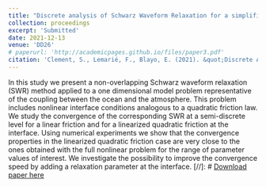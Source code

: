 ```yaml
---
title: "Discrete analysis of Schwarz Waveform Relaxation for a simplified air-sea coupling problem with nonlinear transmission conditions"
collection: proceedings
excerpt: 'Submitted'
date: 2021-12-13
venue: 'DD26'
# paperurl: 'http://academicpages.github.io/files/paper3.pdf'
citation: 'Clement, S., Lemarié, F., Blayo, E. (2021). &quot;Discrete Analysis of Schwarz Waveform Relaxation for a Diffusion Reaction problem with Discontinuous Coefficients.&quot; <i>In redaction</i>.'
---
```


In this study we present a non-overlapping Schwarz waveform relaxation (SWR) method applied to a one dimensional model problem representative of the coupling between the ocean and the atmosphere. This problem includes nonlinear interface conditions analogous to a quadratic friction law. We study the convergence of the corresponding SWR at a semi-discrete level for a linear friction and for a linearized quadratic friction at the interface. Using numerical experiments we show that the convergence properties in the linearized quadratic friction case are very close to the ones obtained with the full nonlinear problem for the range of parameter values of interest. We investigate the possibility to improve the convergence speed by adding a relaxation parameter at the interface.
[//]: # [Download paper here](http://academicpages.github.io/files/paper3.pdf)

